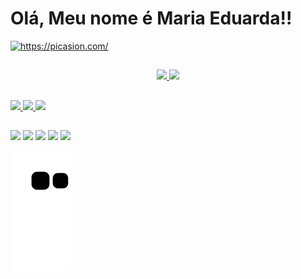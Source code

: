<div>
  <h1> Olá, Meu nome é Maria Eduarda!!</h1>
  <a href="https://picasion.com/"><img src="https://i.picasion.com/pic92/592966c0bfb749b7a10ee960267d5275.gif" width="150" height="150" border="0"  alt="https://picasion.com/" /></a><br /><a href="https://picasion.com/"></a>
</div>

##
 
<div align="center">
  <a href="https://github.com/Mariachf">
  <img height="160cm" src="https://github-readme-stats.vercel.app/api?username=Mariachf&show_icons=true&theme=dracula&include_all_commits=true&count_private=true"/>
  <img height="160cm" src="https://github-readme-stats.vercel.app/api/top-langs/?username=Mariachf&layout=compact&langs_count=7&theme=dracula"/>
</div>
  
  
  ##
  
  <div>
    <img src="https://img.shields.io/badge/HTML5-E34F26?style=for-the-badge&logo=html5&logoColor=white">
    <img src="https://img.shields.io/badge/CSS3-1572B6?style=for-the-badge&logo=css3&logoColor=white">
    <img src="https://img.shields.io/badge/JavaScript-F7DF1E?style=for-the-badge&logo=javascript&logoColor=black">
  </div>
 
  
 ##

   
  
  <div>
   <a href="https://www.instagram.com/eduarda.chf/" target="_blank"><img src="https://img.shields.io/badge/-Instagram-%23E4405F?style=for-the-badge&logo=instagram&logoColor=white" target="_blank"></a>
  <a href="https://discord.com/channels/1026563673172496535" target="_blank"><img src="https://img.shields.io/badge/Discord-7289DA?style=for-the-badge&logo=discord&logoColor=white" target="_blank"></a> 
  <a href = "mailto:me72068@gmail.com"><img src="https://img.shields.io/badge/Gmail-D14836?style=for-the-badge&logo=gmail&logoColor=white" target="_blank"></a>
  <a href="https://www.linkedin.com/in/maria-eduarda-fonseca-109862173/" target="_blank"><img src="https://img.shields.io/badge/-LinkedIn-%230077B5?style=for-the-badge&logo=linkedin&logoColor=white" target="_blank"></a> 
   <a href="https://web.telegram.org/?legacy=1#/im" target="_blank"><img src="https://img.shields.io/badge/Telegram-2CA5E0?style=for-the-badge&logo=telegram&logoColor=white" target="_blank"></a>  
    
   </div>
  
  
  
 ![Snake animation](https://github.com/Mariachf/Mariachf/blob/output/github-contribution-grid-snake.svg)
  
  
